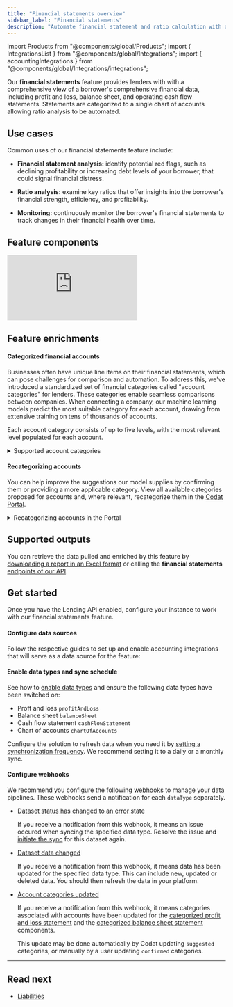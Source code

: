 ```yaml
---
title: "Financial statements overview"
sidebar_label: "Financial statements"
description: "Automate financial statement and ratio calculation with a fully standardized profit and loss and balance sheet"
---
```


import Products from "@components/global/Products";
import { IntegrationsList } from "@components/global/Integrations";
import { accountingIntegrations } from "@components/global/Integrations/integrations";

Our **financial statements** feature provides lenders with with a comprehensive view of a borrower's comprehensive financial data, including profit and loss, balance sheet, and operating cash flow statements. Statements are categorized to a single chart of accounts allowing ratio analysis to be automated.

## Use cases

Common uses of our financial statements feature include:

- **Financial statement analysis:** identify potential red flags, such as declining profitability or increasing debt levels of your borrower, that could signal financial distress.

- **Ratio analysis:** examine key ratios that offer insights into the borrower's financial strength, efficiency, and profitability.

- **Monitoring:** continuously monitor the borrower's financial statements to track changes in their financial health over time.

## Feature components

<iframe
  src="https://docs.google.com/spreadsheets/d/e/2PACX-1vQXnkKj3esBrzpD--pKV_tVTfTHxDPpxz8BBFe2SjcNt6kB2-qcTFDxEye3kxHWu91mYRzLoCjYfpHH/pubhtml?gid=1364518639&amp;single=true&amp;widget=true&amp;headers=false"
  frameborder="0"
  style={{ top: 0, left: 0, width: "100%", height: "450px" }}
></iframe>

## Feature enrichments

#### Categorized financial accounts

Businesses often have unique line items on their financial statements, which can pose challenges for comparison and automation. To address this, we've introduced a standardized set of financial categories called "account categories" for lenders. These categories enable seamless comparisons between companies. When connecting a company, our machine learning models predict the most suitable category for each account, drawing from extensive training on tens of thousands of accounts.

Each account category consists of up to five levels, with the most relevant level populated for each account.

<details>
  <summary>Supported account categories</summary>

  <iframe
    src="https://docs.google.com/spreadsheets/d/e/2PACX-1vRkvocA0AjDFFHTyQ-ivddggN996pn2_FOhzE3iThrFje_RGnAvw1QqvaLKGhWNXHCOpgtekuFqb7xt/pubhtml?widget=true&amp;headers=false"
    frameborder="0"
    style={{ top: 0, left: 0, width: "100%", height: "660px" }}
  ></iframe>
</details>

#### Recategorizing accounts

You can help improve the suggestions our model supplies by confirming them or providing a more applicable category. View all available categories proposed for accounts and, where relevant, recategorize them in the [Codat Portal](https://app.codat.io/).

<details>
  <summary>Recategorizing accounts in the Portal</summary>

1. Navigate to **Companies**, then click the company that requires recategorization. Select **Lending** in the side menu and choose **Categorize accounts** to view the categories for each account.  

  These are ordered by _impact_ by default, which is determined by the current account balance and our confidence in our automatic categorization. 

  ![An image of the Lending Categorization view in the Portal](/img/lending/acct-categorization-v3-2.png)

2. To change the category of an account, select the accounts using the checkbox and click **Recategorize**. 

   Choose an appropriate category from the proposed five levels and click **Recategorize**.  This saves the newly assigned category. 

![An image of the Lending Categorization view in the Portal with an account in process of recategorizing](/img/lending/acct-categorization-v3-3.png)

That's it! Financial statements will return the updated category for the accounts going forward.

</details>

## Supported outputs

You can retrieve the data pulled and enriched by this feature by [downloading a report in an Excel format](/lending/features/excel-download-overview) or calling the **financial statements** [endpoints of our API](/lending-api#/).

## Get started

Once you have the Lending API enabled, configure your instance to work with our financial statements feature. 

#### Configure data sources

Follow the respective guides to set up and enable accounting integrations that will serve as a data source for the feature:

<IntegrationsList integrations={accountingIntegrations} />

#### Enable data types and sync schedule

See how to [enable data types](/core-concepts/data-type-settings#override-the-default-sync-settings) and ensure the following data types have been switched on:

- Proft and loss `profitAndLoss`
- Balance sheet `balanceSheet`
- Cash flow statement `cashFlowStatement`
- Chart of accounts `chartOfAccounts`

Configure the solution to refresh data when you need it by [setting a synchronization frequency](/core-concepts/data-type-settings#choose-a-synchronization-frequency). We recommend setting it to a daily or a monthly sync.

#### Configure webhooks

We recommend you configure the following [webhooks](/using-the-api/webhooks/core-rules-types) to manage your data pipelines. These webhooks send a notification for each `dataType` separately.

- [Dataset status has changed to an error state](/using-the-api/webhooks/core-rules-types#dataset-status-has-changed-to-an-error-state)  

  If you receive a notification from this webhook, it means an issue occured when syncing the specified data type. Resolve the issue and [initiate the sync](/using-the-api/queueing-data-syncs#refresh-data) for this dataset again. 
 
- [Dataset data changed](/using-the-api/webhooks/core-rules-types#dataset-data-changed)  

  If you receive a notification from this webhook, it means data has been updated for the specified data type. This can include new, updated or deleted data. You should then refresh the data in your platform.

- [Account categories updated](/using-the-api/webhooks/core-rules-types#account-categories-updated)

  If you receive a notification from this webhook, it means categories associated with accounts have been updated for the [categorized profit and loss statement](https://docs.codat.io/lending-api#/operations/get-enhanced-profit-and-loss-accounts) and the [categorized balance sheet statement](https://docs.codat.io/lending-api#/operations/get-enhanced-balance-sheet-accounts) components. 
  
  This update may be done automatically by Codat updating `suggested` categories, or manually by a user updating `confirmed` categories.
---

## Read next
- [Liabilities](/lending/features/liabilities-overview)